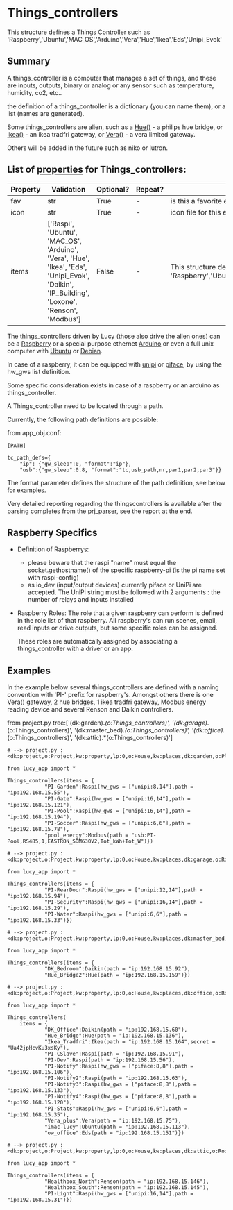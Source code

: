<!--s_name-->
# Things_controllers

<!--e_name-->

<!--s_role-->
<!--e_role-->

<!--s_descr-->
This structure defines a Things Controller such as 'Raspberry','Ubuntu','MAC_OS','Arduino','Vera','Hue','Ikea','Eds','Unipi_Evok'

<!--e_descr-->

## Summary

A things_controller is a computer that manages a set of things, and these are inputs, outputs, binary or analog or any sensor such as temperature, humidity, co2, etc..

the definition of a things_controller is a dictionary (you can name them), or a list (names are generated).

Some things_controllers are alien, such as a [Hue()](Hue_driver.md) - a philips hue bridge, or [Ikea()](Ikea_driver.md) - an ikea tradfri gateway, or [Vera()](Vera_driver.md) - a vera limited gateway.

Others will be added in the future such as niko or lutron.

<!--s_tbl-->
## List of [properties](Properties.md) for __Things_controllers__:

  | Property | Validation | Optional? | Repeat? | Description |
  | --- | --- | --- | --- | --- |
  | fav | str | True | - | is this a favorite element | 
  | icon | str | True | - | icon file for this element | 
  | items | ['Raspi', 'Ubuntu', 'MAC_OS', 'Arduino', 'Vera', 'Hue', 'Ikea', 'Eds', 'Unipi_Evok', 'Daikin', 'IP_Building', 'Loxone', 'Renson', 'Modbus'] | False | - | This structure defines a Things Controller such as 'Raspberry','Ubuntu','MAC_OS','Arduino','Vera','Hue','Ikea','Eds','Unipi_Evok' | 
<!--e_tbl-->

The things_controllers driven by Lucy (those also drive the alien ones) can be a [Raspberry](https://www.raspberrypi.org/) or a special purpose ethernet [Arduino](https://www.arduino.cc/) or even a full unix computer with [Ubuntu](https://www.ubuntu.com/) or [Debian](https://www.debian.org/).

In case of a raspberry, it can be equipped with [unipi](Unipi_driver.md) or [piface](Piface_driver.md), by using the hw_gws list definition.

Some specific consideration exists in case of a raspberry or an arduino as things_controller.

A Things_controller need to be located through a path.

Currently, the following path definitions are possible:

<!--s_insert_{"prj_parser":"app_obj.conf","sections":["PATH"],"vars":["tc_path_defs"]}-->

from app_obj.conf:
```python3
[PATH]

tc_path_defs={
	"ip": {"gw_sleep":0, "format":"ip"},
	"usb":{"gw_sleep":0.8, "format":"tc,usb_path,nr,par1,par2,par3"}}

```

<!--e_insert-->

The format parameter defines the structure of the path definition, see below for examples. 

Very detailed reporting regarding the thingscontrollers is available after the parsing completes from the [prj_parser](Prj_parser.md), see the report at the end.

## Raspberry Specifics

* Definition of Raspberrys:
    * please beware that the raspi "name" must equal the socket.gethostname() of the specific raspberry-pi (is the pi name set with raspi-config)
    * as io_dev (input/output devices) currently piface or UniPi are accepted.   The UniPi string must be followed with 2 arguments : the number of relays and inputs installed

* Raspberry Roles: The role that a given raspberry can perform is defined in the role list of that raspberry. All raspberry's can run scenes, email, read inputs or drive outputs, but some specific roles can be assigned. 
    
    These roles are automatically assigned by associating a things_controller with a driver or an app.

## Examples

In the example below several things_controllers are defined with a naming convention with 'PI-' prefix for raspberry's.
Amongst others there is one Vera() gateway, 2 hue bridges, 1 ikea tradfri gateway, Modbus energy reading device and several Renson and Daikin controllers.


<!--s_insert_{"tree":["(dk:garden).*(o:Things_controllers)","(dk:garage).*(o:Things_controllers)","(dk:master_bed).*(o:Things_controllers)","(dk:office).*(o:Things_controllers)","(dk:attic).*(o:Things_controllers)"]}-->

from project.py tree:['(dk:garden).*(o:Things_controllers)', '(dk:garage).*(o:Things_controllers)', '(dk:master_bed).*(o:Things_controllers)', '(dk:office).*(o:Things_controllers)', '(dk:attic).*(o:Things_controllers)']
```python3
# --> project.py :<dk:project,o:Project,kw:property,lp:0,o:House,kw:places,dk:garden,o:Place,kw:contents,lp:1,o:Things_controllers>

from lucy_app import *

Things_controllers(items = {
            "PI-Garden":Raspi(hw_gws = ["unipi:8,14"],path = "ip:192.168.15.55"),
            "PI-Gate":Raspi(hw_gws = ["unipi:16,14"],path = "ip:192.168.15.121"),
            "PI-Pool":Raspi(hw_gws = ["unipi:16,14"],path = "ip:192.168.15.194"),
            "PI-Soccer":Raspi(hw_gws = ["unipi:6,6"],path = "ip:192.168.15.78"),
            "pool_energy":Modbus(path = "usb:PI-Pool,RS485,1,EASTRON_SDM630V2,Tot_kWh+Tot_W")})

# --> project.py :<dk:project,o:Project,kw:property,lp:0,o:House,kw:places,dk:garage,o:Room,kw:contents,lp:0,o:Things_controllers>

from lucy_app import *

Things_controllers(items = {
            "PI-RearDoor":Raspi(hw_gws = ["unipi:12,14"],path = "ip:192.168.15.94"),
            "PI-Security":Raspi(hw_gws = ["unipi:16,14"],path = "ip:192.168.15.29"),
            "PI-Water":Raspi(hw_gws = ["unipi:6,6"],path = "ip:192.168.15.33")})

# --> project.py :<dk:project,o:Project,kw:property,lp:0,o:House,kw:places,dk:master_bed,o:Room,kw:contents,lp:1,o:Things_controllers>

from lucy_app import *

Things_controllers(items = {
            "DK_Bedroom":Daikin(path = "ip:192.168.15.92"),
            "Hue_Bridge2":Hue(path = "ip:192.168.15.159")})

# --> project.py :<dk:project,o:Project,kw:property,lp:0,o:House,kw:places,dk:office,o:Room,kw:contents,lp:0,o:Things_controllers>

from lucy_app import *

Things_controllers(
    items = {
            "DK_Office":Daikin(path = "ip:192.168.15.60"),
            "Hue_Bridge":Hue(path = "ip:192.168.15.136"),
            "Ikea_Tradfri":Ikea(path = "ip:192.168.15.164",secret = "Ua42jpHcvKu3xsKy"),
            "PI-CSlave":Raspi(path = "ip:192.168.15.91"),
            "PI-Dev":Raspi(path = "ip:192.168.15.56"),
            "PI-Notify":Raspi(hw_gws = ["piface:8,8"],path = "ip:192.168.15.106"),
            "PI-Notify2":Raspi(path = "ip:192.168.15.63"),
            "PI-Notify3":Raspi(hw_gws = ["piface:8,8"],path = "ip:192.168.15.133"),
            "PI-Notify4":Raspi(hw_gws = ["piface:8,8"],path = "ip:192.168.15.120"),
            "PI-Stats":Raspi(hw_gws = ["unipi:6,6"],path = "ip:192.168.15.35"),
            "Vera_plus":Vera(path = "ip:192.168.15.75"),
            "imac-lucy":Ubuntu(path = "ip:192.168.15.113"),
            "ow_office":Eds(path = "ip:192.168.15.151")})

# --> project.py :<dk:project,o:Project,kw:property,lp:0,o:House,kw:places,dk:attic,o:Room,kw:contents,lp:0,o:Things_controllers>

from lucy_app import *

Things_controllers(items = {
            "Healthbox_North":Renson(path = "ip:192.168.15.146"),
            "Healthbox_South":Renson(path = "ip:192.168.15.145"),
            "PI-Light":Raspi(hw_gws = ["unipi:16,14"],path = "ip:192.168.15.31")})

```

<!--e_insert-->

